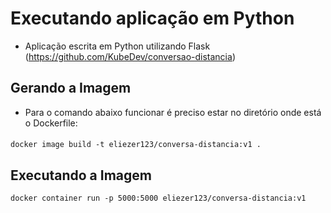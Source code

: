# Executando aplicação em Python
- Aplicação escrita em Python utilizando Flask (https://github.com/KubeDev/conversao-distancia)

## Gerando a Imagem 
- Para o comando abaixo funcionar é preciso estar no diretório onde está o Dockerfile:
####
    docker image build -t eliezer123/conversa-distancia:v1 .
## Executando a Imagem
    docker container run -p 5000:5000 eliezer123/conversa-distancia:v1